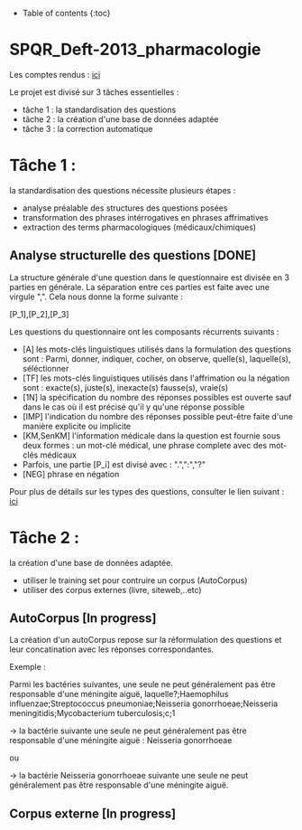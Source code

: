 * Table of contents
{:toc}

# SPQR_Deft-2013_pharmacologie

Les comptes rendus : [ici](./CompteRendu.md)

Le projet est divisé sur 3 tâches essentielles : 
- tâche 1 : la standardisation des questions
- tâche 2 : la création d'une base de données adaptée
- tâche 3 : la correction automatique 

# Tâche 1 : 

la standardisation des questions nécessite plusieurs étapes : 
- analyse préalable des structures des questions posées
- transformation des phrases intérrogatives en phrases affrimatives
- extraction des terms pharmacologiques (médicaux/chimiques)

## Analyse structurelle des questions [DONE]

La structure générale d'une question dans le questionnaire est divisée en 3 parties en générale. La séparation entre ces parties est faite avec une 
virgule ",". Cela nous donne la forme suivante : 

[P_1],[P_2],[P_3]

Les questions du questionnaire ont les composants récurrents suivants : 

- [A]  les mots-clés linguistiques utilisés dans la formulation des questions sont : Parmi, donner, indiquer, cocher, on observe, quelle(s), laquelle(s), séléctionner
- [TF] les mots-clés linguistiques utilisés dans l'affrimation ou la négation sont : exacte(s), juste(s), inexacte(s) fausse(s), vraie(s)
- [1N] la spécification du nombre des réponses possibles est ouverte sauf dans le cas où il est précisé qu'il y qu'une réponse possible
- [IMP] l'indication du nombre des réponses possible peut-être faite d'une manière explicite ou implicite
- [KM,SenKM] l'information médicale dans la question est fournie sous deux formes : un mot-clé médical, une phrase complete avec des mot-clés médicaux
- Parfois, une partie [P_i] est divisé avec : ".",":","?"
- [NEG] phrase en négation

Pour plus de détails sur les types des questions, consulter le lien suivant : [ici](./sortQ_BuildCorpus/note.md)

# Tâche 2 : 

la création d'une base de données adaptée.

- utiliser le training set pour contruire un corpus (AutoCorpus)
- utiliser des corpus externes (livre, siteweb,..etc)

## AutoCorpus [In progress]

La création d'un autoCorpus repose sur la réformulation des questions et leur concatination avec les réponses correspondantes.

Exemple : 

Parmi les bactéries suivantes, une seule ne peut généralement pas être responsable d'une méningite aiguë, laquelle?;Haemophilus influenzae;Streptococcus pneumoniae;Neisseria gonorrhoeae;Neisseria meningitidis;Mycobacterium tuberculosis;c;1

->  la bactérie suivante une seule ne peut généralement pas être responsable d'une méningite aiguë : Neisseria gonorrhoeae

ou 

-> la bactérie Neisseria gonorrhoeae suivante une seule ne peut généralement pas être responsable d'une méningite aiguë.

## Corpus externe [In progress]

